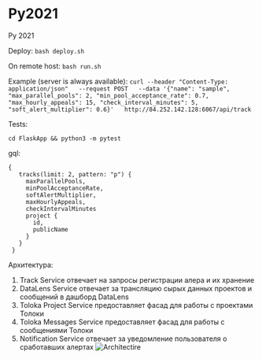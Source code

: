 # Py2021
Py 2021


Deploy: ```bash deploy.sh```

On remote host: ```bash run.sh```

Example (server is always available): ```curl --header "Content-Type: application/json"   --request POST   --data '{"name": "sample", "max_parallel_pools": 2, "min_pool_acceptance_rate": 0.7, "max_hourly_appeals": 15, "check_interval_minutes": 5, "soft_alert_multiplier": 0.6}'   http://84.252.142.128:6067/api/track```



Tests:

```cd FlaskApp && python3 -m pytest```

gql:

```
{
   tracks(limit: 2, pattern: "p") {
     maxParallelPools,
     minPoolAcceptanceRate,
     softAlertMultiplier,
     maxHourlyAppeals,
     checkIntervalMinutes
     project {
       id,
       publicName
     }
   }
 }
 ```

Архитектура:

1) Track Service отвечает на запросы регистрации алера и их хранение
2) DataLens Service отвечает за трансляцию сырых данных проектов и сообщений в дашборд DataLens
3) Toloka Project Service предоставляет фасад для работы с проектами Толоки
4) Toloka Messages Service предоставляет фасад для работы с сообщениями Толоки
5) Notification Service отвечает за уведомление пользователя о сработавших алертах
![Architectire](https://github.com/Hotckiss/Py2021/blob/master/toloka.png)
